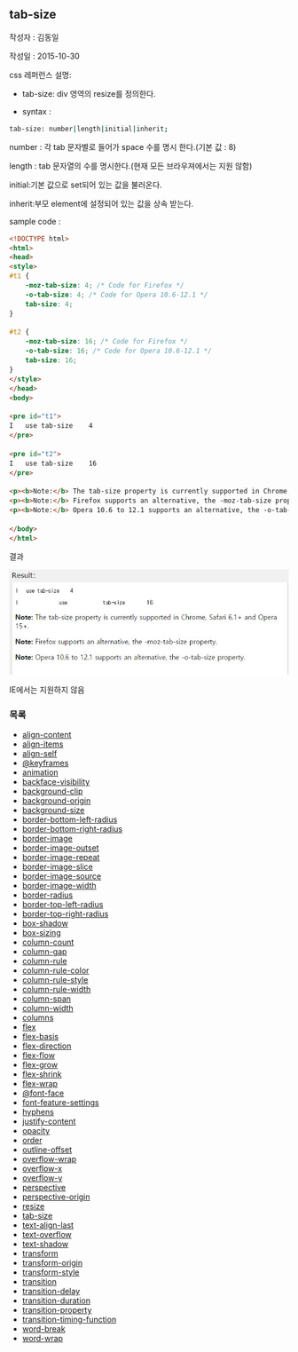 ## tab-size

작성자 : 김동일

작성일 : 2015-10-30

css 레퍼런스 설명:
 - tab-size: div 영역의 resize를 정의한다.

 - syntax :
```sh
tab-size: number|length|initial|inherit;
```

number : 각 tab 문자별로 들어가 space 수를 명시 한다.(기본 값 : 8)

length : tab 문자열의 수를 명시한다.(현재 모든 브라우져에서는 지원 않함)

initial:기본 값으로 set되어 있는 값을 불러온다.

inherit:부모 element에 설정되어 있는 값을 상속 받는다.

sample code :
```html
<!DOCTYPE html>
<html>
<head>
<style>
#t1 {
    -moz-tab-size: 4; /* Code for Firefox */
    -o-tab-size: 4; /* Code for Opera 10.6-12.1 */
    tab-size: 4;
}

#t2 {
    -moz-tab-size: 16; /* Code for Firefox */
    -o-tab-size: 16; /* Code for Opera 10.6-12.1 */
    tab-size: 16;
}
</style>
</head>
<body>

<pre id="t1">
I	use	tab-size	4
</pre>

<pre id="t2">
I	use	tab-size	16
</pre>

<p><b>Note:</b> The tab-size property is currently supported in Chrome, Safari 6.1+ and Opera 15+.</p>
<p><b>Note:</b> Firefox supports an alternative, the -moz-tab-size property.</p>
<p><b>Note:</b> Opera 10.6 to 12.1 supports an alternative, the -o-tab-size property.</p>

</body>
</html>
```

결과

![tab-size](../images/tab-size.jpg)

IE에서는 지원하지 않음

### 목록
* [align-content](align-content.md)
* [align-items](align-items.md)
* [align-self](align-self.md)
* [@keyframes](@keyframes.md)
* [animation](animation.md)
* [backface-visibility](backface-visibility.md)
* [background-clip](background-clip.md)
* [background-origin](background-origin.md)
* [background-size](background-size.md)
* [border-bottom-left-radius](border-bottom-left-radius.md)
* [border-bottom-right-radius](border-bottom-right-radius.md)
* [border-image](border-image.md)
* [border-image-outset](border-image-outset.md)
* [border-image-repeat](border-image-repeat.md)
* [border-image-slice](border-image-slice.md)
* [border-image-source](border-image-source.md)
* [border-image-width](border-image-width.md)
* [border-radius](border-radius.md)
* [border-top-left-radius](border-top-left-radius.md)
* [border-top-right-radius](border-top-right-radius.md)
* [box-shadow](box-shadow.md)
* [box-sizing](box-sizing.md)
* [column-count](column-count.md)
* [column-gap](column-gap.md)
* [column-rule](column-rule.md)
* [column-rule-color](column-rule-color.md)
* [column-rule-style](column-rule-style.md)
* [column-rule-width](column-rule-width.md)
* [column-span](column-span.md)
* [column-width](column-width.md)
* [columns](columns.md)
* [flex](flex.md)
* [flex-basis](flex-basis.md)
* [flex-direction](flex-direction.md)
* [flex-flow](flex-flow.md)
* [flex-grow](flex-grow.md)
* [flex-shrink](flex-shrink.md)
* [flex-wrap](flex-wrap.md)
* [@font-face](@font-face.md)
* [font-feature-settings](font-feature-settings.md)
* [hyphens](hyphens.md)
* [justify-content](justify-content.md)
* [opacity](opacity.md)
* [order](order.md)
* [outline-offset](outline-offset.md)
* [overflow-wrap](overflow-wrap.md)
* [overflow-x](overflow-x.md)
* [overflow-y](overflow-y.md)
* [perspective](perspective.md)
* [perspective-origin](perspective-origin.md)
* [resize](resize.md)
* [tab-size](tab-size.md)
* [text-align-last](text-align-last.md)
* [text-overflow](text-overflow.md)
* [text-shadow](text-shadow.md)
* [transform](transform.md)
* [transform-origin](transform-origin.md)
* [transform-style](transform-style.md)
* [transition](transition.md)
* [transition-delay](transition-delay.md)
* [transition-duration](transition-duration.md)
* [transition-property](transition-property.md)
* [transition-timing-function](transition-timing-function.md)
* [word-break](word-break.md)
* [word-wrap](word-wrap.md)
